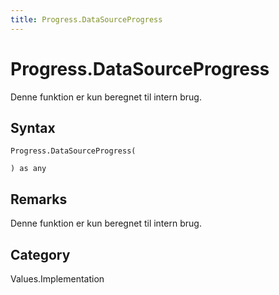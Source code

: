 ```yaml
---
title: Progress.DataSourceProgress
---
```


# Progress.DataSourceProgress


Denne funktion er kun beregnet til intern brug.


## Syntax

```powerquery
Progress.DataSourceProgress(

) as any
```


## Remarks

Denne funktion er kun beregnet til intern brug.



## Category
Values.Implementation
